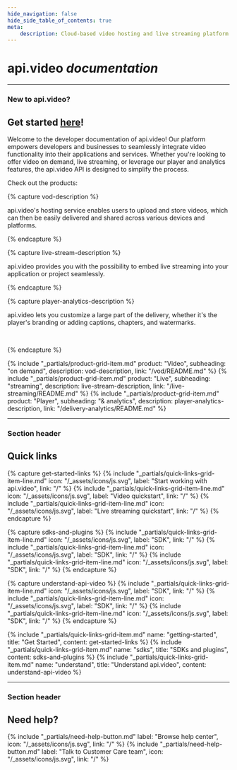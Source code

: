 ```yaml
---
hide_navigation: false
hide_side_table_of_contents: true
meta: 
    description: Cloud-based video hosting and live streaming platform with analytics. Mobile and web SDKs for VOD, live streaming, and player for NodeJS, Javascript, Typescript, Python, Go, PHP, C#, iOS Swift, Android Kotlin.
---
```


<div class="hero">

# api.video *documentation*
</div>


<div class="section-header">
  <hr/>

  ### New to api.video?
  ## Get started [here](/get-started/start-building.md)!
</div>

Welcome to the developer documentation of api.video! Our platform empowers developers and businesses to seamlessly integrate video functionality into their applications and services. Whether you're looking to offer video on demand, live streaming, or leverage our player and analytics features, the api.video API is designed to simplify the process.

Check out the products:

<div class="product-grid">

{% capture vod-description %}

api.video's hosting service enables users to upload and store videos, which can then be easily delivered and shared across various devices and platforms.


{% endcapture %}

{% capture live-stream-description %}

api.video provides you with the possibility to embed live streaming into your application or project seamlessly.


{% endcapture %}

{% capture player-analytics-description %}

api.video lets you customize a large part of the delivery, whether it's the player's branding or adding captions, chapters, and watermarks.

<br>

{% endcapture %}

{% include "_partials/product-grid-item.md" product: "Video", subheading: "on demand", description: vod-description, link: "/vod/README.md" %}
{% include "_partials/product-grid-item.md" product: "Live", subheading: "streaming", description: live-stream-description, link: "/live-streaming/README.md" %}
{% include "_partials/product-grid-item.md" product: "Player", subheading: "& analytics", description: player-analytics-description, link: "/delivery-analytics/README.md" %}

</div>


<div class="section-header">
  <hr/>

  ### Section header
  ## Quick links
</div>



<div class="quick-links-grid">
{% capture get-started-links %}
{% include "_partials/quick-links-grid-item-line.md" icon: "/_assets/icons/js.svg", label: "Start working with api.video", link: "/" %}
{% include "_partials/quick-links-grid-item-line.md" icon: "/_assets/icons/js.svg", label: "Video quickstart", link: "/" %}
{% include "_partials/quick-links-grid-item-line.md" icon: "/_assets/icons/js.svg", label: "Live streaming quickstart", link: "/" %}
{% endcapture %}

{% capture sdks-and-plugins %}
{% include "_partials/quick-links-grid-item-line.md" icon: "/_assets/icons/js.svg", label: "SDK", link: "/" %}
{% include "_partials/quick-links-grid-item-line.md" icon: "/_assets/icons/js.svg", label: "SDK", link: "/" %}
{% include "_partials/quick-links-grid-item-line.md" icon: "/_assets/icons/js.svg", label: "SDK", link: "/" %}
{% endcapture %}

{% capture understand-api-video %}
{% include "_partials/quick-links-grid-item-line.md" icon: "/_assets/icons/js.svg", label: "SDK", link: "/" %}
{% include "_partials/quick-links-grid-item-line.md" icon: "/_assets/icons/js.svg", label: "SDK", link: "/" %}
{% include "_partials/quick-links-grid-item-line.md" icon: "/_assets/icons/js.svg", label: "SDK", link: "/" %}
{% endcapture %}


{% include "_partials/quick-links-grid-item.md" name: "getting-started", title: "Get Started", content: get-started-links %}
{% include "_partials/quick-links-grid-item.md" name: "sdks", title: "SDKs and plugins", content: sdks-and-plugins %}
{% include "_partials/quick-links-grid-item.md" name: "understand", title: "Understand api.video", content: understand-api-video %}

</div>


<div class="section-header"> 
  <hr/>

  ### Section header
  ## Need help?
</div>


<div class="need-help-buttons">
{% include "_partials/need-help-button.md" label: "Browse help center", icon: "/_assets/icons/js.svg", link: "/" %}
{% include "_partials/need-help-button.md" label: "Talk to Customer Care team", icon: "/_assets/icons/js.svg", link: "/" %}
</div>